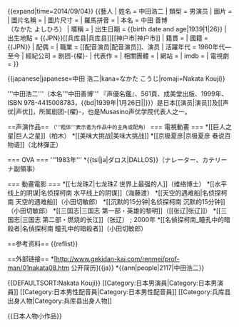 {{expand|time=2014/09/04}}
{{藝人
| 姓名 = 中田浩二
| 類型 = 男演员
| 圖片 =
| 圖片名稱 = 
| 圖片尺寸 = 
| 羅馬拼音 = 
| 本名 = 中田 善博<br>（なかた よしひろ）
| 暱稱 = 
| 出生日期 = {{birth date and age|1939|1|26}}
| 出生地點 = {{JPN}}[[兵库县|兵库县]][[神户市|神户市]]
| 籍貫 = 
| 國籍 = {{JPN}}
| 配偶 = 
| 職業 = [[配音演员|配音演员]]、演员
| 活躍年代 = 1960年代—至今
| 經紀公司 = 剧团-{櫂}-
| 代表作 = 
| 相關團體 = 
| 網站 =
| imdb = 
| 電視劇 =
}}

{{japanese|japanese=中田 浩二|kana=なかた こうじ|romaji=Nakata Kouji}}

'''中田浩二'''（本名'''中田善博'''<ref> 『声優名鑑』、561頁、成美堂出版、1999年、ISBN 978-4415008783</ref>，{{bd|1939年|1月26日||}}）是日本[[演员|演员]]及[[声优|声优]]，所属剧团-{櫂}-，也是Musasino声优学院代表人之一。

==声演作品==
<small>（'''粗体'''表示者为作品中的主角或配角）</small>
=== 電視動畫 ===
*[[巨人之星|巨人之星]]（柏木）
*[[美味大挑战|美味大挑战]]
*[[京极夏彦|京极夏彦 巷说百物语]]（北林彈正）

=== OVA ===
'''1983年'''
*{{tsl|ja|ダロス|DALLOS}}（ナレーター、カテリーナ副領事）

=== 動畫電影 ===
*[[七龙珠Z|七龙珠Z 世界上最强的人]]（维络博士）
*[[水平线上的阴谋|名侦探柯南 水平线上的阴谋]]（海藤渡）
*[[天空的遇难船|名侦探柯南 天空的遇难船]]（小田切敏郎）
*[[沉默的15分钟|名侦探柯南 沉默的15分钟]]（小田切敏郎）
*[[三国志|三国志 第一部・英雄的黎明]]（[[张辽|张辽]]）
*[[三国志|三国志 第二部・燃烧的长江]]（张辽）
; 2000年
*[[名偵探柯南_瞳孔中的暗殺者|名偵探柯南 瞳孔中的暗殺者]]（小田切敏郎）

==参考资料==
{{reflist}}

==外部链接==
*[http://www.gekidan-kai.com/renmei/prof-man/01nakata08.htm 公开简历]{{ja}}
*{{ann|people|2117|中田浩二}}

{{DEFAULTSORT:Nakata Kouji}}
[[Category:日本男演員|Category:日本男演員]]
[[Category:日本男性配音員|Category:日本男性配音員]]
[[Category:兵库县出身人物|Category:兵库县出身人物]]

{{日本人物小作品}}
